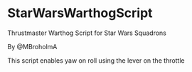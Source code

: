 # StarWarsWarthogScript
Thrustmaster Warthog Script for Star Wars Squadrons

By @MBroholmA

This script enables yaw on roll using the lever on the throttle

